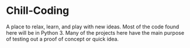 # Chill-Coding
A place to relax, learn, and play with new ideas.
Most of the code found here will be in
Python 3. Many of the projects here have the main purpose
of testing out a proof of concept or quick idea.
